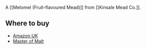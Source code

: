 A [[Melomel (Fruit-flavoured Mead)]] from [[Kinsale Mead Co.]].

## Where to buy

- [Amazon UK](https://www.amazon.co.uk/Kinsale-Mead-Hazy-Summer-70/dp/B07RMMRWFJ?keywords=kinsale+mead&qid=1637085607&qsid=258-9263141-8015043&sr=8-2&sres=B07R3V3884%2CB07RMMRWFJ%2CB07ZQ5X5K1%2CB07R852XKY%2CB07H94SYSJ%2CB084VV39L7%2CB00EVVQ1WA%2CB081Z68C9H%2CB08CVPXNTP%2CB07DW9WM6P%2CB08NYR4R93%2CB07KS4PNHN%2CB094JXN14K%2CB08TRC5FDZ%2CB08TMP699L%2CB07VGSQW9P%2CB08YRMDV19%2CB007K9EDFM%2CB07GZTN819%2CB07H952LKB&srpt=WINE&linkCode=sl1&tag=traditionalmead-21&linkId=b3bd38087dcb269690d667ea05f77724&language=en_GB&ref_=as_li_ss_tl)
- [Master of Malt](https://scripts.affiliatefuture.com/AFClick.asp?affiliateID=345342&merchantID=7042&programmeID=25000&mediaID=0&tracking=&afsource=60&url=https%3a%2f%2fwww.masterofmalt.com%2fmead%2fkinsale-mead-co%2fkinsale-hazy-summer-mead%2f%3fsrh%3d1)


